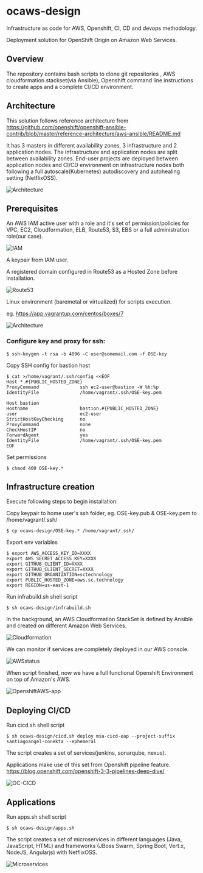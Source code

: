 # ocaws-design


Infrastructure as code for AWS, Openshift, CI, CD and devops methodology.


Deployment solution for OpenShift Origin on Amazon Web Services.

## Overview

The repository contains bash scripts to clone git repositories , AWS cloudformation stackset(via Ansible), Openshift command line instructions to create apps and a complete CI/CD environment.


## Architecture

This solution follows reference architecture from https://github.com/openshift/openshift-ansible-contrib/blob/master/reference-architecture/aws-ansible/README.md

It has 3 masters in different availability zones, 3 infrastructure and 2 application nodes. The infrastructure and application nodes are split between availability zones. End-user projects are deployed between application nodes and CI/CD environment on infrastructure nodes both following a full autoscale(Kubernetes) autodiscovery and autohealing setting (NetflixOSS).

![Architecture](img/arch.jpg)

## Prerequisites

An AWS IAM active user with a role and it's set of permission/policies for VPC, EC2, Cloudformation, ELB, Route53, S3, EBS or a full administration role(our case).

![IAM](img/_20170905_183828.JPG)

A keypair from IAM user.


A registered domain configured in Route53 as a Hosted Zone before installation.



![Route53](img/ocaws-test-screenshotzone.png)

Linux environment (baremetal or virtualized) for scripts execution.

eg. https://app.vagrantup.com/centos/boxes/7

![Architecture](img/centos.png)


### Configure key and proxy for ssh:

```
$ ssh-keygen -t rsa -b 4096 -C user@somemail.com -f OSE-key
```

Copy SSH config for bastion host

```
$ cat >/home/vagrant/.ssh/config <<EOF
Host *.#{PUBLIC_HOSTED_ZONE}
ProxyCommand               ssh ec2-user@bastion -W %h:%p
IdentityFile               /home/vagrant/.ssh/OSE-key.pem

Host bastion
Hostname                   bastion.#{PUBLIC_HOSTED_ZONE}
user                       ec2-user
StrictHostKeyChecking      no
ProxyCommand               none
CheckHostIP                no
ForwardAgent               yes
IdentityFile               /home/vagrant/.ssh/OSE-key.pem
EOF
```

Set permissions

```
$ chmod 400 OSE-key.*
```

## Infrastructure creation

Execute following steps to begin installation:

Copy keypair to home user's ssh folder, eg. OSE-key.pub & OSE-key.pem to /home/vagrant/.ssh/

```
$ cp ocaws-design/OSE-key.* /home/vagrant/.ssh/
```

Export env variables

```
$ export AWS_ACCESS_KEY_ID=XXXX
export AWS_SECRET_ACCESS_KEY=XXXX
export GITHUB_CLIENT_ID=XXXX
export GITHUB_CLIENT_SECRET=XXXX
export GITHUB_ORGANIZATION=sctechnology
export PUBLIC_HOSTED_ZONE=aws.sc.technology
export REGION=us-east-1
```

Run infrabuild.sh shell script

```
$ sh ocaws-design/infrabuild.sh
```

In the background, an AWS Cloudformation StackSet is defined by Ansible and created on different Amazon Web Services.

![Cloudformation](img/ocaws-test-screenshotinfra.png)

We can monitor if services are completely deployed in our AWS console.

![AWSstatus](img/ocaws-test-screenshotec2status.png)

When script finished, now we have a full functional Openshift Environment on top of Amazon's AWS.

![OpenshiftAWS-app](img/openshiftaws-app.png)


## Deploying CI/CD

Run cicd.sh shell script
```
$ sh ocaws-design/cicd.sh deploy msa-cicd-eap --project-suffix santiagoangel-conekta --ephemeral 
```

The script creates a set of services(jenkins, sonarqube, nexus).

Applications make use of this set from Openshift pipeline feature. https://blog.openshift.com/openshift-3-3-pipelines-deep-dive/

![OC-CICD](img/cicd-pipeline.png)

## Applications

Run apps.sh shell script
```
$ sh ocaws-design/apps.sh
```

The script creates a set of microservices in different languages (Java, JavaScript, HTML) and frameworks (JBoss Swarm, Spring Boot, Vert.x, NodeJS, Angularjs) with NetflixOSS.

![Microservices](img/frontend.png)




